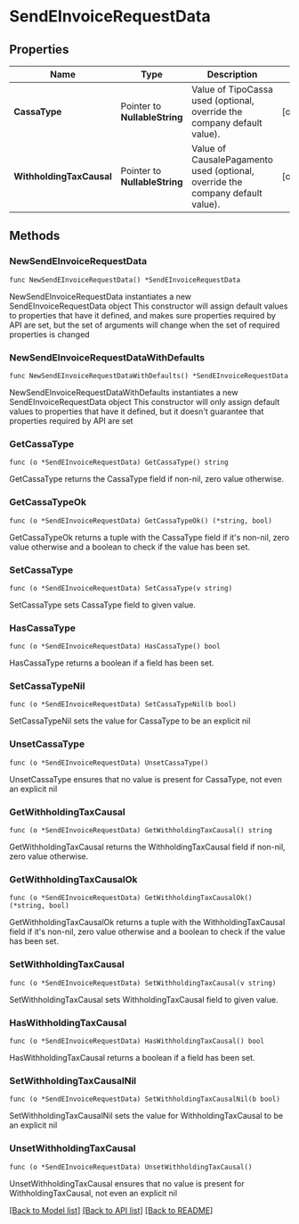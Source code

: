 # SendEInvoiceRequestData

## Properties

Name | Type | Description | Notes
------------ | ------------- | ------------- | -------------
**CassaType** | Pointer to **NullableString** | Value of TipoCassa used (optional, override the company default value). | [optional] 
**WithholdingTaxCausal** | Pointer to **NullableString** | Value of CausalePagamento used (optional, override the company default value). | [optional] 

## Methods

### NewSendEInvoiceRequestData

`func NewSendEInvoiceRequestData() *SendEInvoiceRequestData`

NewSendEInvoiceRequestData instantiates a new SendEInvoiceRequestData object
This constructor will assign default values to properties that have it defined,
and makes sure properties required by API are set, but the set of arguments
will change when the set of required properties is changed

### NewSendEInvoiceRequestDataWithDefaults

`func NewSendEInvoiceRequestDataWithDefaults() *SendEInvoiceRequestData`

NewSendEInvoiceRequestDataWithDefaults instantiates a new SendEInvoiceRequestData object
This constructor will only assign default values to properties that have it defined,
but it doesn't guarantee that properties required by API are set

### GetCassaType

`func (o *SendEInvoiceRequestData) GetCassaType() string`

GetCassaType returns the CassaType field if non-nil, zero value otherwise.

### GetCassaTypeOk

`func (o *SendEInvoiceRequestData) GetCassaTypeOk() (*string, bool)`

GetCassaTypeOk returns a tuple with the CassaType field if it's non-nil, zero value otherwise
and a boolean to check if the value has been set.

### SetCassaType

`func (o *SendEInvoiceRequestData) SetCassaType(v string)`

SetCassaType sets CassaType field to given value.

### HasCassaType

`func (o *SendEInvoiceRequestData) HasCassaType() bool`

HasCassaType returns a boolean if a field has been set.

### SetCassaTypeNil

`func (o *SendEInvoiceRequestData) SetCassaTypeNil(b bool)`

 SetCassaTypeNil sets the value for CassaType to be an explicit nil

### UnsetCassaType
`func (o *SendEInvoiceRequestData) UnsetCassaType()`

UnsetCassaType ensures that no value is present for CassaType, not even an explicit nil
### GetWithholdingTaxCausal

`func (o *SendEInvoiceRequestData) GetWithholdingTaxCausal() string`

GetWithholdingTaxCausal returns the WithholdingTaxCausal field if non-nil, zero value otherwise.

### GetWithholdingTaxCausalOk

`func (o *SendEInvoiceRequestData) GetWithholdingTaxCausalOk() (*string, bool)`

GetWithholdingTaxCausalOk returns a tuple with the WithholdingTaxCausal field if it's non-nil, zero value otherwise
and a boolean to check if the value has been set.

### SetWithholdingTaxCausal

`func (o *SendEInvoiceRequestData) SetWithholdingTaxCausal(v string)`

SetWithholdingTaxCausal sets WithholdingTaxCausal field to given value.

### HasWithholdingTaxCausal

`func (o *SendEInvoiceRequestData) HasWithholdingTaxCausal() bool`

HasWithholdingTaxCausal returns a boolean if a field has been set.

### SetWithholdingTaxCausalNil

`func (o *SendEInvoiceRequestData) SetWithholdingTaxCausalNil(b bool)`

 SetWithholdingTaxCausalNil sets the value for WithholdingTaxCausal to be an explicit nil

### UnsetWithholdingTaxCausal
`func (o *SendEInvoiceRequestData) UnsetWithholdingTaxCausal()`

UnsetWithholdingTaxCausal ensures that no value is present for WithholdingTaxCausal, not even an explicit nil

[[Back to Model list]](../README.md#documentation-for-models) [[Back to API list]](../README.md#documentation-for-api-endpoints) [[Back to README]](../README.md)


